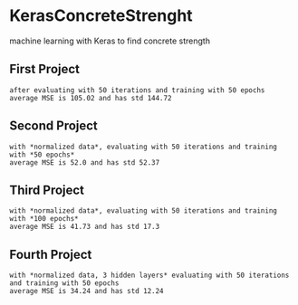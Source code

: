 # KerasConcreteStrenght

machine learning with Keras to find concrete strength

## First Project

    after evaluating with 50 iterations and training with 50 epochs
    average MSE is 105.02 and has std 144.72

## Second Project

    with *normalized data*, evaluating with 50 iterations and training with *50 epochs*
    average MSE is 52.0 and has std 52.37

## Third Project

    with *normalized data*, evaluating with 50 iterations and training with *100 epochs*
    average MSE is 41.73 and has std 17.3

## Fourth Project

    with *normalized data, 3 hidden layers* evaluating with 50 iterations and training with 50 epochs
    average MSE is 34.24 and has std 12.24
